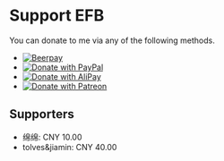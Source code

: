 # Support EFB

You can donate to me via any of the following methods.

* [![Beerpay](https://img.shields.io/badge/Donate-with%20Beerpay-red.svg)](https://beerpay.io/blueset/ehForwarderBot)
* [![Donate with PayPal](https://img.shields.io/badge/Donate-with%20Paypal-blue.svg)](https://www.paypal.com/cgi-bin/webscr?cmd=_donations&business=A5B55ARC7M6DS&lc=AU&item_name=Eana%20Hufwe%20%28GitHub%20ID%3a%20blueset%29&item_number=EFB&currency_code=AUD&bn=PP%2dDonationsBF%3aDonate%2dvia%2520Paypal%2dblue%2esvg%3aNonHosted)
* [![Donate with AliPay](https://img.shields.io/badge/Donate-with%20AliPay-orange.svg)](https://images.1a23.com/di/K1OU/EFBdonate.png)
* [![Donate with Patreon](https://img.shields.io/badge/Donate-with%20Patreon-orange.svg)](https://patreon.com/user?u=4886291)


## Supporters
* 绵绵: CNY 10.00
* tolves&jiamin: CNY 40.00

